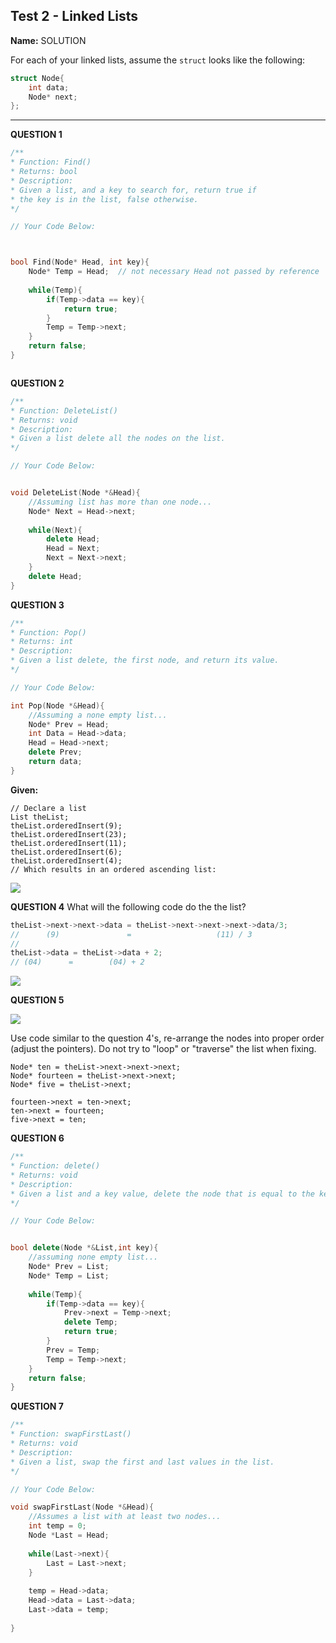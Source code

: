 ## Test 2 - Linked Lists  

**Name:** SOLUTION

For each of your linked lists, assume the `struct` looks like the following:
```cpp  
struct Node{  
    int data;  
    Node* next;  
};
```  
----  

**QUESTION 1** 

```cpp  
/**  
* Function: Find()  
* Returns: bool  
* Description: 
* Given a list, and a key to search for, return true if 
* the key is in the list, false otherwise.  
*/  

// Your Code Below:  



bool Find(Node* Head, int key){
	Node* Temp = Head;	// not necessary Head not passed by reference	
	
	while(Temp){
		if(Temp->data == key){
		    return true;
		}
		Temp = Temp->next;
	} 
	return false;
}



```  

**QUESTION 2** 
```cpp  
/**  
* Function: DeleteList()  
* Returns: void  
* Description: 
* Given a list delete all the nodes on the list.  
*/  

// Your Code Below:  


void DeleteList(Node *&Head){
	//Assuming list has more than one node...
	Node* Next = Head->next;
	
	while(Next){
		delete Head;
		Head = Next;
		Next = Next->next;
	}
	delete Head;
}


``` 

**QUESTION 3** 

```cpp  
/**  
* Function: Pop()  
* Returns: int  
* Description: 
* Given a list delete, the first node, and return its value. 
*/  

// Your Code Below:  

int Pop(Node *&Head){
	//Assuming a none empty list...
    Node* Prev = Head;
    int Data = Head->data;
    Head = Head->next;
    delete Prev;
    return data;
}


``` 

**Given:** 

```
// Declare a list
List theList;
theList.orderedInsert(9);
theList.orderedInsert(23);
theList.orderedInsert(11);
theList.orderedInsert(6);
theList.orderedInsert(4);
// Which results in an ordered ascending list:
```
![](https://d3vv6lp55qjaqc.cloudfront.net/items/3p0f0K0l3M040b150L2H/list1_test2.png)

**QUESTION 4**
What will the following code do the the list? 

```cpp
theList->next->next->data = theList->next->next->next->data/3;
//      (9)               =                   (11) / 3 
// 
theList->data = theList->data + 2;
// (04)      =        (04) + 2

```
![](https://d3vv6lp55qjaqc.cloudfront.net/items/1t2V2P2i3l1f2H2D1b0Z/list2_test2.png)

**QUESTION 5**

![](https://d3vv6lp55qjaqc.cloudfront.net/items/2W3e391k1f3p2l0t251v/list3_test2.png)

Use code similar to the question 4's, re-arrange the nodes into proper order (adjust the pointers). Do not try to "loop" or "traverse" the list when fixing.

```
Node* ten = theList->next->next->next;
Node* fourteen = theList->next->next;
Node* five = theList->next;

fourteen->next = ten->next;
ten->next = fourteen;
five->next = ten;

```

**QUESTION 6**

```cpp  
/**  
* Function: delete()  
* Returns: void  
* Description: 
* Given a list and a key value, delete the node that is equal to the key.
*/  

// Your Code Below:  


bool delete(Node *&List,int key){
	//assuming none empty list...
	Node* Prev = List;
	Node* Temp = List;
	
	while(Temp){
		if(Temp->data == key){
			Prev->next = Temp->next;
			delete Temp;
			return true;
		}
		Prev = Temp;
	    Temp = Temp->next;
	}
	return false;
}


``` 


**QUESTION 7**

```cpp  
/**  
* Function: swapFirstLast()  
* Returns: void  
* Description: 
* Given a list, swap the first and last values in the list.
*/  

// Your Code Below:  

void swapFirstLast(Node *&Head){
    //Assumes a list with at least two nodes...
	int temp = 0;
	Node *Last = Head;
	
	while(Last->next){
		Last = Last->next;
	}
	
	temp = Head->data;
	Head->data = Last->data;
	Last->data = temp;
	
}
``` 
